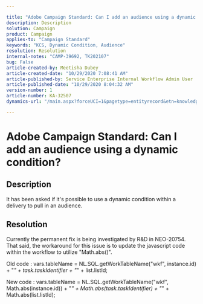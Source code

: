 ```yaml
---

title: "Adobe Campaign Standard: Can I add an audience using a dynamic condition?"  
description: Description  
solution: Campaign  
product: Campaign  
applies-to: "Campaign Standard"  
keywords: "KCS, Dynamic Condition, Audience"  
resolution: Resolution  
internal-notes: "CAMP-39692, TK202107"  
bug: False  
article-created-by: Meetisha Dubey  
article-created-date: "10/29/2020 7:08:41 AM"  
article-published-by: Service Enterprise Internal Workflow Admin User  
article-published-date: "10/29/2020 8:04:32 AM"  
version-number: 1  
article-number: KA-32507  
dynamics-url: "/main.aspx?forceUCI=1&pagetype=entityrecord&etn=knowledgearticle&id=a36e2e7d-b519-eb11-a812-0022480698e2"

---
```


# Adobe Campaign Standard: Can I add an audience using a dynamic condition?

## Description

It has been asked if it's possible to use a dynamic condition within a delivery to pull in an audience.

## Resolution

Currently the permanent fix is being investigated by R&D in NEO-20754.  That said, the workaround for this issue is to update the javascript code within the workflow to utilize "Math.abs()".

Old code : vars.tableName = NL.SQL.getWorkTableName("wkf", instance.id) + "_" + task.taskIdentifier + "_" + list.listId;

New code : vars.tableName = NL.SQL.getWorkTableName("wkf", Math.abs(instance.id)) + "_" + Math.abs(task.taskIdentifier) + "_" + Math.abs(list.listId);
